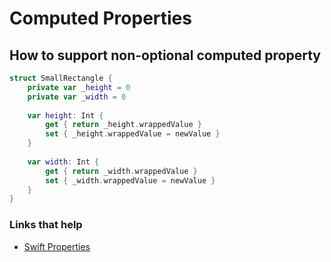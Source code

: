 # Computed Properties

## How to support non-optional computed property


```swift
struct SmallRectangle {
    private var _height = 0
    private var _width = 0
    
    var height: Int {
        get { return _height.wrappedValue }
        set { _height.wrappedValue = newValue }
    }
    
    var width: Int {
        get { return _width.wrappedValue }
        set { _width.wrappedValue = newValue }
    }
}
 ```

### Links that help
* [Swift Properties](https://docs.swift.org/swift-book/LanguageGuide/Properties.html)
